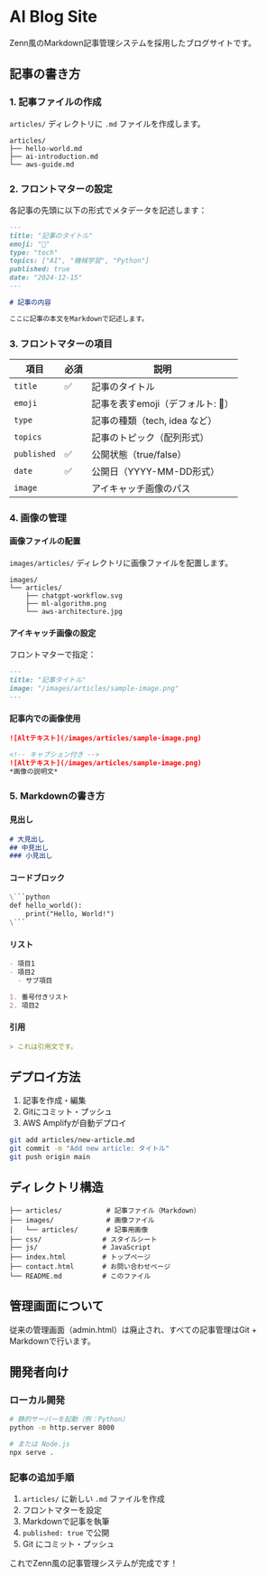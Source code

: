 # AI Blog Site

Zenn風のMarkdown記事管理システムを採用したブログサイトです。

## 記事の書き方

### 1. 記事ファイルの作成

`articles/` ディレクトリに `.md` ファイルを作成します。

```
articles/
├── hello-world.md
├── ai-introduction.md
└── aws-guide.md
```

### 2. フロントマターの設定

各記事の先頭に以下の形式でメタデータを記述します：

```markdown
---
title: "記事のタイトル"
emoji: "🤖"
type: "tech"
topics: ["AI", "機械学習", "Python"]
published: true
date: "2024-12-15"
---

# 記事の内容

ここに記事の本文をMarkdownで記述します。
```

### 3. フロントマターの項目

| 項目 | 必須 | 説明 |
|------|------|------|
| `title` | ✅ | 記事のタイトル |
| `emoji` | | 記事を表すemoji（デフォルト: 📝） |
| `type` | | 記事の種類（tech, idea など） |
| `topics` | | 記事のトピック（配列形式） |
| `published` | ✅ | 公開状態（true/false） |
| `date` | ✅ | 公開日（YYYY-MM-DD形式） |
| `image` | | アイキャッチ画像のパス |

### 4. 画像の管理

#### 画像ファイルの配置

`images/articles/` ディレクトリに画像ファイルを配置します。

```
images/
└── articles/
    ├── chatgpt-workflow.svg
    ├── ml-algorithm.png
    └── aws-architecture.jpg
```

#### アイキャッチ画像の設定

フロントマターで指定：
```markdown
---
title: "記事タイトル"
image: "/images/articles/sample-image.png"
---
```

#### 記事内での画像使用

```markdown
![Altテキスト](/images/articles/sample-image.png)

<!-- キャプション付き -->
![Altテキスト](/images/articles/sample-image.png)
*画像の説明文*
```

### 5. Markdownの書き方

#### 見出し
```markdown
# 大見出し
## 中見出し
### 小見出し
```

#### コードブロック
```markdown
\```python
def hello_world():
    print("Hello, World!")
\```
```

#### リスト
```markdown
- 項目1
- 項目2
  - サブ項目

1. 番号付きリスト
2. 項目2
```

#### 引用
```markdown
> これは引用文です。
```

## デプロイ方法

1. 記事を作成・編集
2. Gitにコミット・プッシュ
3. AWS Amplifyが自動デプロイ

```bash
git add articles/new-article.md
git commit -m "Add new article: タイトル"
git push origin main
```

## ディレクトリ構造

```
├── articles/           # 記事ファイル（Markdown）
├── images/             # 画像ファイル
│   └── articles/       # 記事用画像
├── css/               # スタイルシート
├── js/                # JavaScript
├── index.html         # トップページ
├── contact.html       # お問い合わせページ
└── README.md          # このファイル
```

## 管理画面について

従来の管理画面（admin.html）は廃止され、すべての記事管理はGit + Markdownで行います。

## 開発者向け

### ローカル開発

```bash
# 静的サーバーを起動（例：Python）
python -m http.server 8000

# または Node.js
npx serve .
```

### 記事の追加手順

1. `articles/` に新しい `.md` ファイルを作成
2. フロントマターを設定
3. Markdownで記事を執筆
4. `published: true` で公開
5. Git にコミット・プッシュ

これでZenn風の記事管理システムが完成です！